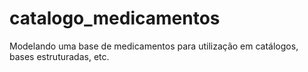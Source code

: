 # catalogo_medicamentos
Modelando uma base de medicamentos para utilização em catálogos, bases estruturadas, etc.
